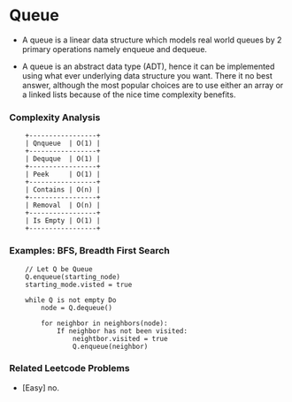 # Queue

* A queue is a linear data structure which models real world queues by 2 primary operations namely enqueue and dequeue. 

* A queue is an abstract data type (ADT), hence it can be implemented using what ever underlying data structure you want. There it no best answer, although the most popular choices are to use either an array or a linked lists because of the nice time complexity benefits.

### Complexity Analysis

        +-----------------+
        | Qnqueue  | O(1) |
        +-----------------+
        | Dequque  | O(1) |
        +-----------------+
        | Peek     | O(1) |
        +-----------------+
        | Contains | O(n) |
        +-----------------+
        | Removal  | O(n) |
        +-----------------+
        | Is Empty | O(1) |
        +-----------------+

### Examples: BFS, Breadth First Search

        // Let Q be Queue
        Q.enqueue(starting_node)
        starting_mode.visted = true

        while Q is not empty Do
            node = Q.dequeue()

            for neighbor in neighbors(node):
                If neighbor has not been visited:
                    neightbor.visited = true
                    Q.enqueue(neighbor)

### Related Leetcode Problems
* [Easy]  no. []()